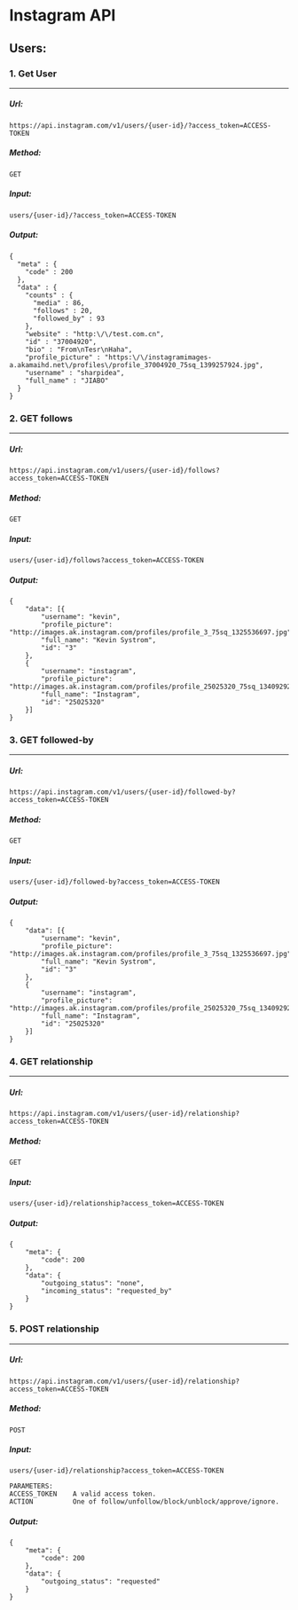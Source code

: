 # Instagram API
## Users:
### 1. Get User
---
##### Url:
	https://api.instagram.com/v1/users/{user-id}/?access_token=ACCESS-TOKEN
##### Method:
	GET
##### Input:
	users/{user-id}/?access_token=ACCESS-TOKEN
##### Output:
    {
      "meta" : {
        "code" : 200
      },
      "data" : {
        "counts" : {
          "media" : 86,
          "follows" : 20,
          "followed_by" : 93
        },
        "website" : "http:\/\/test.com.cn",
        "id" : "37004920",
        "bio" : "From\nTesr\nHaha",
        "profile_picture" : "https:\/\/instagramimages-a.akamaihd.net\/profiles\/profile_37004920_75sq_1399257924.jpg",
        "username" : "sharpidea",
        "full_name" : "JIABO"
      }
    }
### 2. GET follows
---
##### Url:
	https://api.instagram.com/v1/users/{user-id}/follows?access_token=ACCESS-TOKEN
##### Method:
	GET
##### Input:
	users/{user-id}/follows?access_token=ACCESS-TOKEN
##### Output:
	{
	    "data": [{
	        "username": "kevin",
	        "profile_picture": "http://images.ak.instagram.com/profiles/profile_3_75sq_1325536697.jpg",
	        "full_name": "Kevin Systrom",
	        "id": "3"
	    },
	    {
	        "username": "instagram",
	        "profile_picture": "http://images.ak.instagram.com/profiles/profile_25025320_75sq_1340929272.jpg",
	        "full_name": "Instagram",
	        "id": "25025320"
	    }]
	}
### 3. GET followed-by
---
##### Url:
	https://api.instagram.com/v1/users/{user-id}/followed-by?access_token=ACCESS-TOKEN
##### Method:
	GET
##### Input:
	users/{user-id}/followed-by?access_token=ACCESS-TOKEN
##### Output:
	{
	    "data": [{
	        "username": "kevin",
	        "profile_picture": "http://images.ak.instagram.com/profiles/profile_3_75sq_1325536697.jpg",
	        "full_name": "Kevin Systrom",
	        "id": "3"
	    },
	    {
	        "username": "instagram",
	        "profile_picture": "http://images.ak.instagram.com/profiles/profile_25025320_75sq_1340929272.jpg",
	        "full_name": "Instagram",
	        "id": "25025320"
	    }]
	}
### 4. GET relationship
---
##### Url:
	https://api.instagram.com/v1/users/{user-id}/relationship?access_token=ACCESS-TOKEN
##### Method:
	GET
##### Input:
	users/{user-id}/relationship?access_token=ACCESS-TOKEN
##### Output:
	{
	    "meta": {
	        "code": 200
	    }, 
	    "data": {
	        "outgoing_status": "none", 
	        "incoming_status": "requested_by"
	    }
	}
	
### 5. POST relationship
---
##### Url:
	https://api.instagram.com/v1/users/{user-id}/relationship?access_token=ACCESS-TOKEN
##### Method:
	POST
##### Input:
	users/{user-id}/relationship?access_token=ACCESS-TOKEN
    
    PARAMETERS:
	ACCESS_TOKEN	A valid access token.
	ACTION			One of follow/unfollow/block/unblock/approve/ignore.
##### Output:
	{
	    "meta": {
	        "code": 200
	    }, 
	    "data": {
	        "outgoing_status": "requested"
	    }
	}